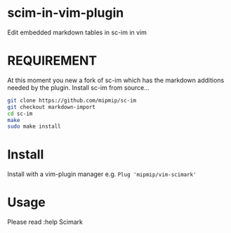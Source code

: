# scim-in-vim-plugin

Edit embedded markdown tables in sc-im in vim

# REQUIREMENT

At this moment you new a fork of sc-im which has the markdown additions needed by the plugin. Install sc-im from source...

```bash
git clone https://github.com/mipmip/sc-im
git checkout markdown-import
cd sc-im
make
sudo make install
```

# Install

Install with a vim-plugin manager e.g. ```Plug 'mipmip/vim-scimark'```

# Usage

Please read :help Scimark


